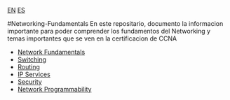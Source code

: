 [EN](#Netwokring-Fundamentals)  [ES]()

#Networking-Fundamentals
En este repositario, documento la informacion importante para poder comprender los fundamentos del Networking y temas importantes que se ven en la certificacion de CCNA
* [Network Fundamentals]()
* [Switching]()
* [Routing]()
* [IP Services]()
* [Security]()
* [Network Programmability]()

